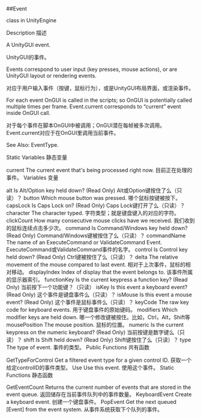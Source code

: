 ##Event

class in UnityEngine

Description 描述

A UnityGUI event.

UnityGUI的事件。

Events correspond to user input (key presses, mouse actions), or are UnityGUI layout or rendering events.

对应于用户输入事件（按键，鼠标行为），或是UnityGUI布局界面，或渲染事件。

For each event OnGUI is called in the scripts; so OnGUI is potentially called multiple times per frame. Event.current corresponds to “current” event inside OnGUI call.

对于每个事件在脚本OnGUI中被调用；OnGUI潜在每帧被多次调用。Event.current对应于在OnGUI里调用当前事件。

See Also: EventType.

Static Variables 静态变量

current	The current event that's being processed right now.
目前正在处理的事件。
Variables 变量

alt	Is Alt/Option key held down? (Read Only)
Alt或Option键按住了么（只读）？
button	Which mouse button was pressed.
哪个鼠标按键被按下。
capsLock	Is Caps Lock on? (Read Only)
Caps Lock键打开了么（只读）？
character	The character typed.
字符类型；就是键盘键入的对应的字符。
clickCount	How many consecutive mouse clicks have we received.
我们收到的鼠标连续点击多少次。
command	Is Command/Windows key held down? (Read Only)
Command/Windows键被按住了么（只读）？
commandName	The name of an ExecuteCommand or ValidateCommand Event.
ExecuteCommand或ValidateCommand事件的名字。
control	Is Control key held down? (Read Only)
Ctrl键被按住了么（只读）？
delta	The relative movement of the mouse compared to last event.
相对于上次事件，鼠标的相对移动。
displayIndex	Index of display that the event belongs to.
该事件所属的显示器索引。
functionKey	Is the current keypress a function key? (Read Only)
当前按下一个功能键？（只读）
isKey	Is this event a keyboard event? (Read Only)
这个事件是键盘事件么（只读）？
isMouse	Is this event a mouse event? (Read Only)
这个事件是鼠标事件么（只读）？
keyCode	The raw key code for keyboard events.
用于键盘事件的原始键码。
modifiers	Which modifier keys are held down.
哪一个修改键被按住。比如，Ctrl，Alt，Shift等
mousePosition	The mouse position.
鼠标的位置。
numeric	Is the current keypress on the numeric keyboard? (Read Only)
当前按键是数字键么（只读）？
shift	Is Shift held down? (Read Only)
Shift键按住了么（只读）？
type	The type of event.
事件的类型。
Public Functions 共有函数

GetTypeForControl	Get a filtered event type for a given control ID.
获取一个给定controlID的事件类型。
Use	Use this event.
使用这个事件。
Static Functions 静态函数

GetEventCount	Returns the current number of events that are stored in the event queue.
返回储存在当前事件队列中的事件数量。
KeyboardEvent	Create a keyboard event.
创建一个键盘事件。
PopEvent	Get the next queued [Event] from the event system.
从事件系统获取下个队列的事件。